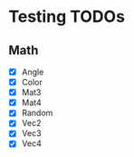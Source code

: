 # Testing TODOs

## Math
- [x] Angle
- [x] Color
- [x] Mat3
- [x] Mat4
- [x] Random
- [x] Vec2
- [x] Vec3
- [x] Vec4
